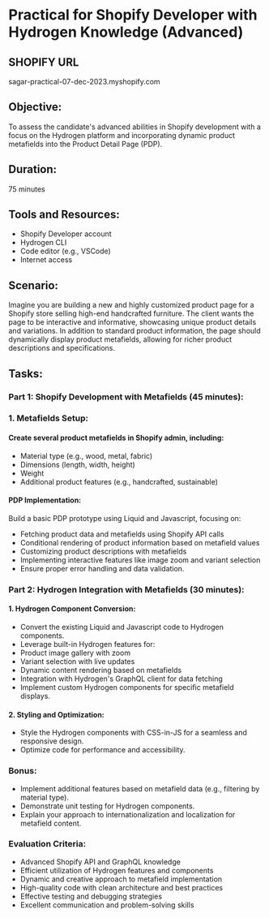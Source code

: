 # Practical for Shopify Developer with Hydrogen Knowledge (Advanced)

## SHOPIFY URL

sagar-practical-07-dec-2023.myshopify.com

## Objective:

To assess the candidate's advanced abilities in Shopify development with a focus on the Hydrogen platform and incorporating dynamic product metafields into the Product Detail Page (PDP).

## Duration:

75 minutes

## Tools and Resources:

- Shopify Developer account
- Hydrogen CLI
- Code editor (e.g., VSCode)
- Internet access

## Scenario:

Imagine you are building a new and highly customized product page for a Shopify store selling high-end handcrafted furniture. The client wants the page to be interactive and informative, showcasing unique product details and variations. In addition to standard product information, the page should dynamically display product metafields, allowing for richer product descriptions and specifications.

## Tasks:

### Part 1: Shopify Development with Metafields (45 minutes):

### 1. Metafields Setup:

#### Create several product metafields in Shopify admin, including:

- Material type (e.g., wood, metal, fabric)
- Dimensions (length, width, height)
- Weight
- Additional product features (e.g., handcrafted, sustainable)

#### PDP Implementation:

Build a basic PDP prototype using Liquid and Javascript, focusing on:

- Fetching product data and metafields using Shopify API calls
- Conditional rendering of product information based on metafield values
- Customizing product descriptions with metafields
- Implementing interactive features like image zoom and variant selection
- Ensure proper error handling and data validation.

### Part 2: Hydrogen Integration with Metafields (30 minutes):

#### 1. Hydrogen Component Conversion:

- Convert the existing Liquid and Javascript code to Hydrogen components.
- Leverage built-in Hydrogen features for:
- Product image gallery with zoom
- Variant selection with live updates
- Dynamic content rendering based on metafields
- Integration with Hydrogen's GraphQL client for data fetching
- Implement custom Hydrogen components for specific metafield displays.

#### 2. Styling and Optimization:

- Style the Hydrogen components with CSS-in-JS for a seamless and responsive design.
- Optimize code for performance and accessibility.

### Bonus:

- Implement additional features based on metafield data (e.g., filtering by material type).
- Demonstrate unit testing for Hydrogen components.
- Explain your approach to internationalization and localization for metafield content.

### Evaluation Criteria:

- Advanced Shopify API and GraphQL knowledge
- Efficient utilization of Hydrogen features and components
- Dynamic and creative approach to metafield implementation
- High-quality code with clean architecture and best practices
- Effective testing and debugging strategies
- Excellent communication and problem-solving skills
